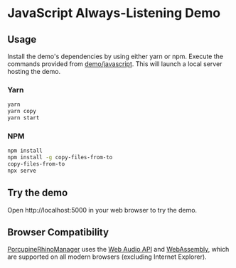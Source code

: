 # JavaScript Always-Listening Demo

## Usage

Install the demo's dependencies by using either yarn or npm. Execute the commands provided from [demo/javascript](/demo/javascript). This will launch a local server hosting the demo.

### Yarn

```bash
yarn
yarn copy
yarn start
```

### NPM

```bash
npm install
npm install -g copy-files-from-to
copy-files-from-to
npx serve
```

## Try the demo

Open http://localhost:5000 in your web browser to try the demo.

## Browser Compatibility

[PorcupineRhinoManager](porcupine_rhino_manager.js) uses the
[Web Audio API](https://developer.mozilla.org/en-US/docs/Web/API/Web_Audio_API) and
[WebAssembly](https://webassembly.org/), which are supported on all modern browsers (excluding Internet Explorer).
